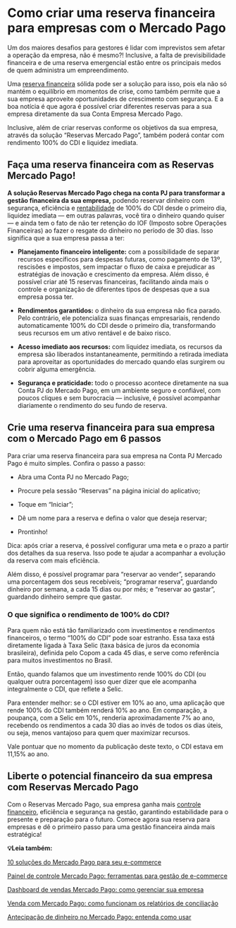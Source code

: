 # Como criar uma reserva financeira para empresas com o Mercado Pago

Um dos maiores desafios para gestores é lidar com imprevistos sem afetar a operação da empresa, não é mesmo?! Inclusive, a falta de previsibilidade financeira e de uma reserva emergencial estão entre os principais medos de quem administra um empreendimento.

Uma [reserva financeira](https://meubolso.mercadopago.com.br/reserva-financeira-por-que-o-provisionamento-importa) sólida pode ser a solução para isso, pois ela não só mantém o equilíbrio em momentos de crise, como também permite que a sua empresa aproveite oportunidades de crescimento com segurança. E a boa notícia é que agora é possível criar diferentes reservas para a sua empresa diretamente da sua Conta Empresa Mercado Pago.

Inclusive, além de criar reservas conforme os objetivos da sua empresa, através da solução “Reservas Mercado Pago”, também poderá contar com rendimento 100% do CDI e liquidez imediata.

## **Faça uma reserva financeira com as Reservas Mercado Pago!**

**A solução Reservas Mercado Pago chega na conta PJ para transformar a gestão financeira da sua empresa,** podendo reservar dinheiro com segurança, eficiência e [rentabilidade](https://meubolso.mercadopago.com.br/como-aumentar-a-rentabilidade-nas-empresas) de 100% do CDI desde o primeiro dia, liquidez imediata — em outras palavras, você tira o dinheiro quando quiser — e ainda tem o fato de não ter retenção do IOF (Imposto sobre Operações Financeiras) ao fazer o resgate do dinheiro no período de 30 dias. Isso significa que a sua empresa passa a ter:

- **Planejamento financeiro inteligente:** com a possibilidade de separar recursos específicos para despesas futuras, como pagamento de 13º, rescisões e impostos, sem impactar o fluxo de caixa e prejudicar as estratégias de inovação e crescimento da empresa. Além disso, é possível criar até 15 reservas financeiras, facilitando ainda mais o controle e organização de diferentes tipos de despesas que a sua empresa possa ter. 

- **Rendimentos garantidos:** o dinheiro da sua empresa não fica parado. Pelo contrário, ele potencializa suas finanças empresariais, rendendo automaticamente 100% do CDI desde o primeiro dia, transformando seus recursos em um ativo rentável e de baixo risco.

- **Acesso imediato aos recursos:** com liquidez imediata, os recursos da empresa são liberados instantaneamente, permitindo a retirada imediata para aproveitar as oportunidades do mercado quando elas surgirem ou cobrir alguma emergência. 

- **Segurança e praticidade:** todo o processo acontece diretamente na sua Conta PJ do Mercado Pago, em um ambiente seguro e confiável, com poucos cliques e sem burocracia — inclusive, é possível acompanhar diariamente o rendimento do seu fundo de reserva. 

## **Crie uma reserva financeira para sua empresa com o Mercado Pago em 6 passos**

Para criar uma reserva financeira para sua empresa na Conta PJ Mercado Pago é muito simples. Confira o passo a passo:

- Abra uma Conta PJ no Mercado Pago; 

- Procure pela sessão “Reservas” na página inicial do aplicativo; 

- Toque em “Iniciar”;

- Dê um nome para a reserva e defina o valor que deseja reservar; 

- Prontinho! 

Dica: após criar a reserva, é possível configurar uma meta e o prazo a partir dos detalhes da sua reserva. Isso pode te ajudar a acompanhar a evolução da reserva com mais eficiência.

Além disso, é possível programar para “reservar ao vender”, separando uma porcentagem dos seus recebíveis; “programar reserva”, guardando dinheiro por semana, a cada 15 dias ou por mês; e “reservar ao gastar”, guardando dinheiro sempre que gastar.

### **O que significa o rendimento de 100% do CDI?**

Para quem não está tão familiarizado com investimentos e rendimentos financeiros, o termo “100% do CDI” pode soar estranho. Essa taxa está diretamente ligada à Taxa Selic (taxa básica de juros da economia brasileira), definida pelo Copom a cada 45 dias, e serve como referência para muitos investimentos no Brasil.

Então, quando falamos que um investimento rende 100% do CDI (ou qualquer outra porcentagem) isso quer dizer que ele acompanha integralmente o CDI, que reflete a Selic.

Para entender melhor: se o CDI estiver em 10% ao ano, uma aplicação que rende 100% do CDI também renderá 10% ao ano. Em comparação, a poupança, com a Selic em 10%, renderia aproximadamente 7% ao ano, recebendo os rendimentos a cada 30 dias ao invés de todos os dias úteis, ou seja, menos vantajoso para quem quer maximizar recursos.

Vale pontuar que no momento da publicação deste texto, o CDI estava em 11,15% ao ano.

## **Liberte o potencial financeiro da sua empresa com Reservas Mercado Pago**

Com o Reservas Mercado Pago, sua empresa ganha mais [controle financeiro](https://meubolso.mercadopago.com.br/controle-financeiro-gestao-empresarial), eficiência e segurança na gestão, garantindo estabilidade para o presente e preparação para o futuro. Comece agora sua reserva para empresas e dê o primeiro passo para uma gestão financeira ainda mais estratégica!

**💡Leia também:**

[10 soluções do Mercado Pago para seu e-commerce](https://meubolso.mercadopago.com.br/10-solucoes-do-mercado-pago-para-seu-e-commerce)

[Painel de controle Mercado Pago: ferramentas para gestão de e-commerce](https://meubolso.mercadopago.com.br/painel-de-controle-mercado-pago-diversas-ferramentas-para-uma-melhor-experiencia)

[Dashboard de vendas Mercado Pago: como gerenciar sua empresa](https://meubolso.mercadopago.com.br/dashboard-vendas-mercado-pago-como-gerenciar-sua-empresa)

[Venda com Mercado Pago: como funcionam os relatórios de conciliação](https://meubolso.mercadopago.com.br/venda-com-mercado-pago-como-funcionam-os-relatorios-de-conciliacao)

[Antecipação de dinheiro no Mercado Pago: entenda como usar](https://meubolso.mercadopago.com.br/em-quais-tipos-de-transaces-posso-usar-o-d0-do-mercado-pago)